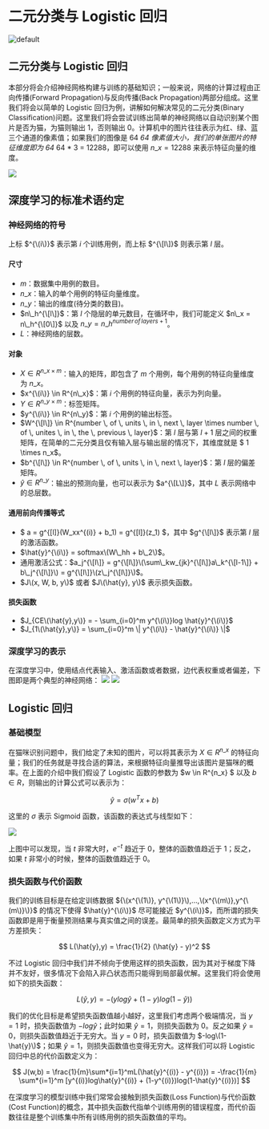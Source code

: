 # 二元分类与 Logistic 回归

![default](https://user-images.githubusercontent.com/5803001/44629091-c0c56180-a97c-11e8-8aff-52d51a8aec1f.jpg)

## 二元分类与 Logistic 回归

本部分将会介绍神经网格构建与训练的基础知识；一般来说，网络的计算过程由正向传播\(Forward Propagation\)与反向传播\(Back Propagation\)两部分组成。这里我们将会以简单的 Logistic 回归为例，讲解如何解决常见的二元分类\(Binary Classification\)问题。这里我们将会尝试训练出简单的神经网络以自动识别某个图片是否为猫，为猫则输出 1，否则输出 0。计算机中的图片往往表示为红、绿、蓝三个通道的像素值；如果我们的图像是 64  _64 像素值大小，我们的单张图片的特征维度即为 64_  64 \* 3 = 12288，即可以使用 $n\_x = 12288$ 来表示特征向量的维度。

![](https://coding.net/u/hoteam/p/Cache/git/raw/master/2017/8/2/WX20170814-203645.png)

## 深度学习的标准术语约定

### 神经网络的符号

上标 $^{\(i\)}$ 表示第 $i$ 个训练用例，而上标 $^{\[l\]}$ 则表示第 $l$ 层。

#### 尺寸

* $m$：数据集中用例的数目。
* $n\_x$：输入的单个用例的特征向量维度。
* $n\_y$：输出的维度\(待分类的数目\)。
* $n\_h^{\[l\]}$：第 $l$ 个隐层的单元数目，在循环中，我们可能定义 $n\_x = n\_h^{\[0\]}$ 以及 $n\_y = n\_h^{number \, of \, layers + 1}$。
* $L$：神经网络的层数。

#### 对象

* $X \in R^{n\_x \times m}$：输入的矩阵，即包含了 $m$ 个用例，每个用例的特征向量维度为 $n\_x$。
* $x^{\(i\)} \in R^{n\_x}$：第 $i$ 个用例的特征向量，表示为列向量。
* $Y \in R^{n\_y \times m}$：标签矩阵。
* $y^{\(i\)} \in R^{n\_y}$：第 $i$ 个用例的输出标签。
* $W^{\[l\]} \in R^{number \, of \, units \, in \, next \, layer \times number \, of \, unites \, in \, the \, previous \, layer}$：第 $l$ 层与第 $l+1$ 层之间的权重矩阵，在简单的二元分类且仅有输入层与输出层的情况下，其维度就是 $ 1 \times n\_x$。
* $b^{\[l\]} \in R^{number \, of \, units \, in \, next \, layer}$：第 $l$ 层的偏差矩阵。
* $\hat{y} \in R^{n\_y}$：输出的预测向量，也可以表示为 $a^{\[L\]}$，其中 $L$ 表示网络中的总层数。

#### 通用前向传播等式

* $ a = g^{\[l\]}\(W\_xx^{\(i\)} + b\_1\) = g^{\[l\]}\(z\_1\) $，其中 $g^{\[l\]}$ 表示第 $l$ 层的激活函数。
* $\hat{y}^{\(i\)} = softmax\(W\_hh + b\_2\)$。
* 通用激活公式：$a_j^{\[l\]} = g^{\[l\]}\(\sum\_kw_{jk}^{\[l\]}a\_k^{\[l-1\]} + b\_j^{\[l\]}\) = g^{\[l\]}\(z\_j^{\[l\]}\)$。
* $J\(x, W, b, y\)$ 或者 $J\(\hat{y}, y\)$ 表示损失函数。

#### 损失函数

* $J_{CE\(\hat{y},y\)} = - \sum_{i=0}^m y^{\(i\)}log \hat{y}^{\(i\)}$
* $J_{1\(\hat{y},y\)} = \sum_{i=0}^m \| y^{\(i\)} - \hat{y}^{\(i\)} \|$

### 深度学习的表示

在深度学习中，使用结点代表输入、激活函数或者数据，边代表权重或者偏差，下图即是两个典型的神经网络： ![](https://coding.net/u/hoteam/p/Cache/git/raw/master/2017/8/2/WX20170814-211522.png) ![](https://coding.net/u/hoteam/p/Cache/git/raw/master/2017/8/2/WX20170814-211546.png)

## Logistic 回归

### 基础模型

在猫咪识别问题中，我们给定了未知的图片，可以将其表示为 $X \in R^{n\_x}$ 的特征向量；我们的任务就是寻找合适的算法，来根据特征向量推导出该图片是猫咪的概率。在上面的介绍中我们假设了 Logistic 函数的参数为 $w \in R^{n\_x} $ 以及 $b \in R$，则输出的计算公式可以表示为：

$$
\hat{y} = \sigma(w^Tx + b)
$$

这里的 $\sigma$ 表示 Sigmoid 函数，该函数的表达式与线型如下：

![](https://upload.wikimedia.org/wikipedia/commons/thumb/5/53/Sigmoid-function-2.svg/2000px-Sigmoid-function-2.svg.png)

上图中可以发现，当 $t$ 非常大时，$e^{-t}$ 趋近于 0，整体的函数值趋近于 1；反之，如果 $t$ 非常小的时候，整体的函数值趋近于 0。

### 损失函数与代价函数

我们的训练目标是在给定训练数据 ${\(x^{\(1\)}, y^{\(1\)}\),...,\(x^{\(m\)},y^{\(m\)}\)}$ 的情况下使得 $\hat{y}^{\(i\)}$ 尽可能接近 $y^{\(i\)}$，而所谓的损失函数即是用于衡量预测结果与真实值之间的误差。最简单的损失函数定义方式为平方差损失：

$$
L(\hat{y},y) = \frac{1}{2} (\hat{y} - y)^2
$$

不过 Logistic 回归中我们并不倾向于使用这样的损失函数，因为其对于梯度下降并不友好，很多情况下会陷入非凸状态而只能得到局部最优解。这里我们将会使用如下的损失函数：

$$
L(\hat{y},y) = -(ylog\hat{y} + (1-y)log(1-\hat{y}))
$$

我们的优化目标是希望损失函数值越小越好，这里我们考虑两个极端情况，当 $y = 1$ 时，损失函数值为 $-log\hat{y}$；此时如果 $\hat{y} = 1$，则损失函数为 0。反之如果 $\hat{y} = 0$，则损失函数值趋近于无穷大。当 $y = 0$ 时，损失函数值为 $-log\(1-\hat{y}\)$；如果 $\hat{y} = 1$，则损失函数值也变得无穷大。这样我们可以将 Logistic 回归中总的代价函数定义为：

$$
J(w,b) =
\frac{1}{m}\sum*{i=1}^mL(\hat{y}^{(i)} - y^{(i)}) =
-\frac{1}{m} \sum*{i=1}^m [y^{(i)}log\hat{y}^{(i)} + (1-y^{(i)})log(1-\hat{y}^{(i)})]
$$

在深度学习的模型训练中我们常常会接触到损失函数\(Loss Function\)与代价函数\(Cost Function\)的概念，其中损失函数代指单个训练用例的错误程度，而代价函数往往是整个训练集中所有训练用例的损失函数值的平均。

